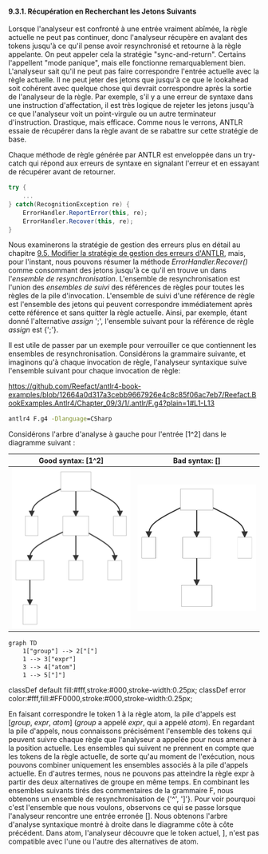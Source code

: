 ﻿#### 9.3.1. Récupération en Recherchant les Jetons Suivants

Lorsque l'analyseur est confronté à une entrée vraiment abîmée, la règle actuelle ne peut pas continuer, donc l'analyseur récupère en avalant des tokens jusqu'à ce qu'il pense avoir resynchronisé et retourne à la règle appelante. On peut appeler cela la stratégie "sync-and-return". Certains l'appellent "mode panique", mais elle fonctionne remarquablement bien. L'analyseur sait qu'il ne peut pas faire correspondre l'entrée actuelle avec la règle actuelle. Il ne peut jeter des jetons que jusqu'à ce que le lookahead soit cohérent avec quelque chose qui devrait correspondre après la sortie de l'analyseur de la règle. Par exemple, s'il y a une erreur de syntaxe dans une instruction d'affectation, il est très logique de rejeter les jetons jusqu'à ce que l'analyseur voit un point-virgule ou un autre terminateur d'instruction. Drastique, mais efficace. Comme nous le verrons, ANTLR essaie de récupérer dans la règle avant de se rabattre sur cette stratégie de base.

Chaque méthode de règle générée par ANTLR est enveloppée dans un try-catch qui répond aux erreurs de syntaxe en signalant l'erreur et en essayant de récupérer avant de retourner.

```csharp
try {
    ...
} catch(RecognitionException re) {
    ErrorHandler.ReportError(this, re);
    ErrorHandler.Recover(this, re);
}
```

Nous examinerons la stratégie de gestion des erreurs plus en détail au chapitre [9.5. Modifier la stratégie de gestion des erreurs d'ANTLR](../../5/ReadMe.md), mais, pour l'instant, nous pouvons résumer la méthode _ErrorHandler.Recover()_ comme consommant des jetons jusqu'à ce qu'il en trouve un dans l'_ensemble de resynchronisation_.
L'ensemble de resynchronisation est l'union des _ensembles de suivi_ des références de règles pour toutes les règles de la pile d'invocation. L'ensemble de suivi d'une référence de règle est l'ensemble des jetons qui peuvent correspondre immédiatement après cette référence et sans quitter la règle actuelle. Ainsi, par exemple, étant donné l'alternative _assign_ ';', l'ensemble suivant pour la référence de règle _assign_ est {';'}.

Il est utile de passer par un exemple pour verrouiller ce que contiennent les ensembles de resynchronisation. Considérons la grammaire suivante, et imaginons qu'à chaque invocation de règle, l'analyseur syntaxique suive l'ensemble suivant pour chaque invocation de règle:

https://github.com/Reefact/antlr4-book-examples/blob/12664a0d317a3cebb9667926e4c8c85f06ac7eb7/Reefact.BookExamples.Antlr4/Chapter_09/3/1/.antlr/F.g4?plain=1#L1-L13

```bat
antlr4 F.g4 -Dlanguage=CSharp
```

Considérons l'arbre d'analyse à gauche pour l'entrée \[1^2\] dans le diagramme suivant :

| Good syntax: \[1^2\] | Bad syntax: \[\] |
| ----------- | ---------- |
| <img src=".resources/good_syntax.svg" alt="Good Syntax Tree" width="300px"/> | <img src=".resources/bad_syntax.svg" alt="Bad Syntax Tree" width="300px"/> |

```mermaid
graph TD
	1["group"] --> 2["["]
	1 --> 3["expr"]
	3 --> 4["atom"]
	1 --> 5["]"]
```

classDef default fill:#fff,stroke:#000,stroke-width:0.25px;
classDef error color:#fff,fill:#FF0000,stroke:#000,stroke-width:0.25px;

En faisant correspondre le token 1 à la règle atom, la pile d'appels est \[_group_, _expr_, _atom_\] (_group_ a appelé _expr_, qui a appelé _atom_). En regardant la pile d'appels, nous connaissons précisément l'ensemble des tokens qui peuvent suivre chaque règle que l'analyseur a appelée pour nous amener à la position actuelle. Les ensembles qui suivent ne prennent en compte que les tokens de la règle actuelle, de sorte qu'au moment de l'exécution, nous pouvons combiner uniquement les ensembles associés à la pile d'appels actuelle. En d'autres termes, nous ne pouvons pas atteindre la règle expr à partir des deux alternatives de groupe en même temps.
En combinant les ensembles suivants tirés des commentaires de la grammaire F, nous obtenons un ensemble de resynchronisation de {'^', '\]'}. Pour voir pourquoi c'est l'ensemble que nous voulons, observons ce qui se passe lorsque l'analyseur rencontre une entrée erronée \[\]. Nous obtenons l'arbre d'analyse syntaxique montré à droite dans le diagramme côte à côte précédent. Dans atom, l'analyseur découvre que le token actuel, \], n'est pas compatible avec l'une ou l'autre des alternatives de atom.
